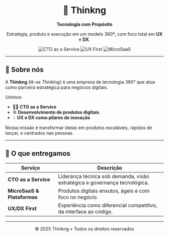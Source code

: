<h1 align="center">🧠 Thinkng</h1>
<p align="center"><strong>Tecnologia com Propósito</strong></p>
<p align="center">
  Estratégia, produto e execução em um modelo 360º, com foco total em <strong>UX</strong> e <strong>DX</strong>.
</p>

<p align="center">
  <img src="https://img.shields.io/badge/CTO%20as%20a%20Service-enabled-blue" alt="CTO as a Service" />
  <img src="https://img.shields.io/badge/UX%20First-Experience%20Driven-ffcc00" alt="UX First" />
  <img src="https://img.shields.io/badge/MicroSaaS-Built%20Lean-green" alt="MicroSaaS" />
</p>

---

## 🚀 Sobre nós

A **Thinkng** (lê-se *Thinking*) é uma empresa de tecnologia 360° que atua como parceira estratégica para negócios digitais.

Unimos:
- 👨‍💻 **CTO as a Service**
- ⚙️ **Desenvolvimento de produtos digitais**
- 💡 **UX e DX como pilares de inovação**

Nossa missão é transformar ideias em produtos escaláveis, rápidos de lançar, e centrados nas pessoas.

---

## 💼 O que entregamos

| Serviço                 | Descrição                                                                 |
|------------------------|---------------------------------------------------------------------------|
| **CTO as a Service**    | Liderança técnica sob demanda, visão estratégica e governança tecnológica. |
| **MicroSaaS & Plataformas** | Produtos digitais enxutos, ágeis e com foco no negócio.                   |
| **UX/DX First**          | Experiência como diferencial competitivo, da interface ao código.         |
---

<p align="center">
  © 2025 Thinkng • Todos os direitos reservados
</p>
